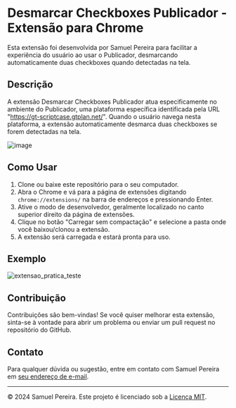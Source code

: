 # Desmarcar Checkboxes Publicador - Extensão para Chrome

Esta extensão foi desenvolvida por Samuel Pereira para facilitar a experiência do usuário ao usar o Publicador, desmarcando automaticamente duas checkboxes quando detectadas na tela.

## Descrição

A extensão Desmarcar Checkboxes Publicador atua especificamente no ambiente do Publicador, uma plataforma específica identificada pela URL "https://gt-scriptcase.gtplan.net/". Quando o usuário navega nesta plataforma, a extensão automaticamente desmarca duas checkboxes se forem detectadas na tela.

![image](https://github.com/Oldp1e/sc_deploy_helper/assets/28911186/51a6f514-bcf0-4cc7-b9d2-61c5f0c49ebe)


## Como Usar

1. Clone ou baixe este repositório para o seu computador.
2. Abra o Chrome e vá para a página de extensões digitando `chrome://extensions/` na barra de endereços e pressionando Enter.
3. Ative o modo de desenvolvedor, geralmente localizado no canto superior direito da página de extensões.
4. Clique no botão "Carregar sem compactação" e selecione a pasta onde você baixou/clonou a extensão.
5. A extensão será carregada e estará pronta para uso.
## Exemplo
![extensao_pratica_teste](https://github.com/Oldp1e/sc_deploy_helper/assets/28911186/1075d9f2-c7c8-4c7f-9790-0ae538e09c76)

## Contribuição

Contribuições são bem-vindas! Se você quiser melhorar esta extensão, sinta-se à vontade para abrir um problema ou enviar um pull request no repositório do GitHub.

## Contato

Para qualquer dúvida ou sugestão, entre em contato com Samuel Pereira em [seu endereço de e-mail](oldp1e.professional.contact@gmail.com.com).

---

© 2024 Samuel Pereira. Este projeto é licenciado sob a [Licença MIT](LICENSE).
